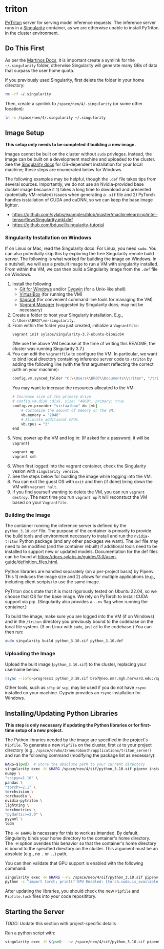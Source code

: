 # triton
[PyTriton](https://triton-inference-server.github.io/pytriton/0.3.1/) server for serving model inference requests.
The inference server runs in a [Singularity](https://docs.sylabs.io/guides/3.0/user-guide) container, as we are otherwise unable to install PyTriton in the cluster environment.

## Do This First
As per the [Martinos Docs](https://www.nmr.mgh.harvard.edu/martinos/userInfo/computer/docker.php), it is important create a symlink for the `~/.singularity` folder, otherwise Singularity will generate many GBs of data that surpass the user home quota.

If you previously used Singularity, first delete the folder in your home directory:
```bash
rm -rf ~/.singularity
```

Then, create a symlink to `/space/neo/4/.singularity` (or some other location):
```bash
ln -s /space/neo/4/.singularity ~/.singularity
```

## Image Setup
**This setup only needs to be completed if building a new image.**

Images cannot be built on the cluster without `sudo` privleges. Instead, the image can be built on a development machine and uploaded to the cluster. See the [Singularity docs](https://docs.sylabs.io/guides/3.0/user-guide/installation.htm) for OS-dependent installation for your local machine; these steps are enumerated below for Windows.

The following examples may be helpful, though the `.def` file takes tips from several sources. Importantly, we do not use an Nvidia-provided base docker image because it 1) takes a long time to download and presented (potentially VM-related) issues when generating a `.sif` file and 2) PyTorch handles isstallation of CUDA and cuDNN, so we can keep the base image lighter.
- <https://github.com/sylabs/examples/blob/master/machinelearning/intel-tensorflow/Singularity.mkl.def>
- <https://github.com/bdusell/singularity-tutorial>

### Singularity Installation on Windows
If on Linux or Mac, read the Singularity docs. For Linux, you need `sudo`. You can also potentially skip this by exploring the free Singularity remote build server. The following is what worked for building the image on Windows. In a nutshell, we will use a prebuilt image to run a VM with singularity installed. From within the VM, we can then build a Singularity image from the `.def` file on Windows.

1. Install the following:
    - [Git for Windows](https://gitforwindows.org/) and/or [Cygwin](https://www.cygwin.com/) (for a Unix-like shell)
    - [VirtualBox](https://www.virtualbox.org/wiki/Downloads) (for running the VM)
    - [Vagrant](https://developer.hashicorp.com/vagrant/downloads) (for convenient command line tools for managing the VM)
    - [Vagrant Manager](https://www.vagrantmanager.com/downloads/) (suggested by Singularity docs; may not be necessary)
2. Create a folder to host your Singularly installation. E.g., `C:\Users\BRO7\vm-singularity`.
3. From within the folder you just created, initialize a `Vagrantfile`:
    ```bash
    vagrant init sylabs/singularity-3.7-ubuntu-bionic64
    ```
    (We use the above VM because at the time of writing this README, the cluster was running Singularity 3.7.)
4. You can edit the `Vagrantfile` to configure the VM. In particular, we want to bind local directory containing inference server code to `/triton` by adding the following line (with the first argument reflecting the correct path on your machine):
    ```bash
    config.vm.synced_folder "C:\\Users\\BRO7\\Documents\\triton", "/triton"
    ```
    You may want to increase the resources allocated to the VM:
    ```bash
    # Increase size of the primary drive
    # config.vm.disk :disk, size: "40GB", primary: true
    config.vm.provider "virtualbox" do |vb|
        # Customize the amount of memory on the VM:
        vb.memory = "2048"
        # Allocate additional CPUs
        vb.cpus = "2"
    end
    ```
5. Now, power up the VM and log in: (If asked for a password, it will be `vagrant`)
    ```bash
    vagrant up
    vagrant ssh
    ```
6. When first logged into the vagrant container, check the Singularity vesion with `singularity version`.
7. See the steps below for building the image while logging into the VM.
8. You can exit the guest OS with `exit` and then (if done) bring down the VM with `vagrant halt`.
9. If you find yourself wanting to delete the VM, you can run `vagrant destroy`. The next time you run `vagrant up` it will reconstuct the VM based on your `Vagrantfile`.

### Building the Image
The container running the inference server is defined by the `python_3.10.def` file. The purpose of the container is primarily to provide the build tools and environment necessary to install and run the `nvidia-triton` Python package (and any other packages we want). The `def` file may need to be modified (and the container rebuilt) if additional tools need to be installed to support new or updated models. Documentation for the def files can be found at <https://docs.sylabs.io/guides/3.0/user-guide/definition_files.html>.

Python libraries are handled separately (on a per-project basis) by Pipenv. This 1) reduces the image size and 2) allows for multiple applications (e.g., including client scripts) to use the same image.

PyTriton docs state that it is most rigorously tested on Ubuntu 22.04, so we choose that OS for the base image. We rely on PyTorch to install CUDA support via pip. (Singularity also provides a `--nv` flag when running the container.)

To build the image, make sure you are logged into the VM (if on Windows) and in the `/triton` directory you previously bound to the codebase on the local file system. (If on Linux with `sudo`, just `cd` to the codebase.)
You can then run:
```bash
sudo singularity build python_3.10.sif python_3.10.def
```

### Uploading the Image
Upload the built image (`python_3.10.sif`) to the cluster, replacing your username below:
```bash
rsync --info=progress1 python_3.10.sif bro7@neo.nmr.mgh.harvard.edu:/space/neo/4/sif/python_3.10.sif
```
Other tools, such as `sftp` or `scp`, may be used if you do not have `rsync` installed on your machine. Cygwin provides an `rsync` installation for Windows.

## Installing/Updating Python Libraries
**This step is only necessary if updating the Python libraries or for first-time setup of a new project.**

The Python libraries needed by the image are specified in the project's `Pipfile`. To generate a new `Pipfile` on the cluster, first `cd` to your project directory (e.g., `/space/drwho/3/neurobooth/applications/triton_server`) and run the following command (modifying the package list as necessary):
```bash
HARG=$(pwd)  # Store the absolute path to your current directory
singularity exec -H $HARG /space/neo/4/sif/python_3.10.sif pipenv install \
numpy \
"scipy>=1.10" \
pandas \
"torch>=2.1" \
torchvision \
torchaudio \
nvidia-pytriton \
lightning \
torchmetrics \
"pydantic>=2.0" \
pyyaml \
tqdm
```
The `-H $HARG` is necessary for this to work as intended. By default, Singularity binds your home directory to the container's home directory. The `-H` option overides this behavior so that the container's home directory is bound to the specified directory on the cluster. This argument must be an absolute (e.g., no `.` or `..`) path.

You can then validate that GPU support is enabled with the following command:
```bash
singularity exec -H $HARG --nv /space/neo/4/sif/python_3.10.sif pipenv run \
python -c "import torch; print(f'GPU Enabled: {torch.cuda.is_available()}, # GPUs={torch.cuda.device_count()}')"
```

After updating the libraries, you should check the new `Pipfile` and `Pipfile.lock` files into your code reposititory.

## Starting the Server
_TODO_: Uodate this section with project-specific details

Run a python script with:
```bash
singularity exec -H $(pwd) --nv /space/neo/4/sif/python_3.10.sif pipenv run script.py
```

